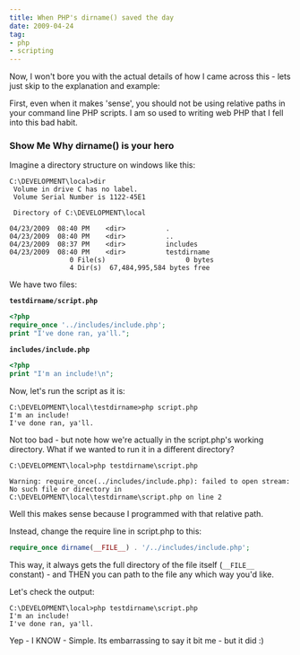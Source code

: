 ```yaml
---
title: When PHP's dirname() saved the day
date: 2009-04-24
tag:
- php
- scripting
---
```

Now, I won't bore you with the actual details of how I came across this - lets just skip to the explanation and example:

<!--more-->

First, even when it makes 'sense', you should not be using relative paths in your command line PHP scripts.  I am so used to writing web PHP that I fell into this bad habit.

### Show Me Why dirname() is your hero

Imagine a directory structure on windows like this:
    
    C:\DEVELOPMENT\local>dir
     Volume in drive C has no label.
     Volume Serial Number is 1122-45E1
    
     Directory of C:\DEVELOPMENT\local
    
    04/23/2009  08:40 PM    <dir>          .
    04/23/2009  08:40 PM    <dir>          ..
    04/23/2009  08:37 PM    <dir>          includes
    04/23/2009  08:40 PM    <dir>          testdirname
                   0 File(s)                    0 bytes
                   4 Dir(s)  67,484,995,584 bytes free

We have two files:

**`testdirname/script.php`**
```php
<?php
require_once '../includes/include.php';
print "I've done ran, ya'll.";
```

**`includes/include.php`**
```php
<?php
print "I'm an include!\n";
```

Now, let's run the script as it is:
    
    C:\DEVELOPMENT\local\testdirname>php script.php
    I'm an include!
    I've done ran, ya'll.

Not too bad - but note how we're actually in the script.php's working directory.  What if we wanted to run it in a different directory?
    
    C:\DEVELOPMENT\local>php testdirname\script.php
    
    Warning: require_once(../includes/include.php): failed to open stream: No such file or directory in C:\DEVELOPMENT\local\testdirname\script.php on line 2

Well this makes sense because I programmed with that relative path.

Instead, change the require line in script.php to this:

```php
require_once dirname(__FILE__) . '/../includes/include.php';
```

This way, it always gets the full directory of the file itself (`__FILE__` constant) - and THEN you can path to the file any which way you'd like.

Let's check the output:
    
    C:\DEVELOPMENT\local>php testdirname\script.php
    I'm an include!
    I've done ran, ya'll.

Yep - I KNOW - Simple.  Its embarrassing to say it bit me - but it did :)
